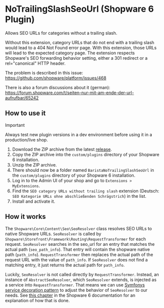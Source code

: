 # NoTrailingSlashSeoUrl (Shopware 6 Plugin)

Allows SEO URLs for categories without a trailing slash. 

Without this extension, category URLs that do not end with a trailing slash would lead to a 404 Not Found error page.
With this extension, those URLs will lead to the expected category page.
The extension respects Shopware's SEO forwarding behavior setting, either a 301 redirect or a rel=\"canonical\" HTTP header.

The problem is described in this issue: https://github.com/shopware/platform/issues/468

There is also a forum discussions about it (german): https://forum.shopware.com/t/seiten-nur-mit-am-ende-der-url-aufrufbar/65242

## How to use it

> [!IMPORTANT]
> Always test new plugin versions in a dev environment before using it in a production/live shop.

1. Download the ZIP archive from the latest [release](https://github.com/codebarista-de/notrailingslashseourl/releases).
2. Copy the ZIP archive into the `custom/plugins` directory of your Shopware 6 installation.
3. Unzip the ZIP archive.
4. There should now be a folder named `BaristaNoTrailingSlashSeoUrl` in the `custom/plugins` directory of your Shopware 6 installation.
5. Log in to the Admin UI of your shop and go to `Extensions > MyExtensions`.
6. Find the `SEO category URLs without trailing slash` extension (Deutsch: `SEO Kategorie URLs ohne abschließenden Schrägstrich`) in the list.
7. Install and activate it.

## How it works

The `Shopware\Core\Content\Seo\SeoResolver` class resolves SEO URLs to native Shopware URLs.
`SeoResolver` is called by `Shopware\Storefront\Framework\Routing\RequestTransformer` for each request.
`SeoResolver` searches in the seo_url for an entry that matches the actual path (`seo_path_info`).
That entry will contain the shopware native path (`path_info`).
`RequestTransformer` then replaces the actual path of the request URL with the value of `path_info`.
If `SeoResolver` does not find a matching entry, it just returns the actual path for `path_info`.

Luckily, `SeoResolver` is not called directly by `RequestTransformer`.
Instead, an instance of `AbstractSeoResolver`, which `SeoResolver` extends, is injected as a service into `RequestTransformer`.
That means we can use [Symfonys service decoration pattern](https://symfony.com/doc/current/service_container/service_decoration.html) to adjust the behavior of `SeoResolver` to our needs.
See [this chapter](https://developer.shopware.com/docs/guides/plugins/plugins/plugin-fundamentals/adjusting-service#decorating-the-service) in the Shopware 6 documentation for an explanation of how that is done.
